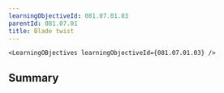 ```yaml
---
learningObjectiveId: 081.07.01.03
parentId: 081.07.01
title: Blade twist
---
```


```tsx eval
<LearningOBjectives learningObjectiveId={081.07.01.03} />
```

## Summary
